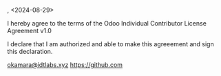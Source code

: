 <Sierra Leone>, <2024-08-29>

I hereby agree to the terms of the Odoo Individual Contributor License
Agreement v1.0

I declare that I am authorized and able to make this agreeement and sign this declaration.


<Okom Kamara> <okamara@idtlabs.xyz> https://github.com<okomkamara001>
